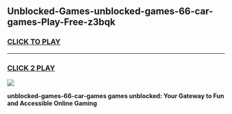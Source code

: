 
## Unblocked-Games-unblocked-games-66-car-games-Play-Free-z3bqk
<h3>
<a href="https://premium76.site?title=unblocked-games-66-car-games&ref=23A">CLICK TO PLAY</a></h3>
<hr>

<h3>
<a href="https://premium76.site?title=unblocked-games-66-car-games&ref=23A">CLICK 2 PLAY</a>
  
</h3>

<a href="https://premium76.site?title=unblocked-games-66-car-games&ref=23A"><img src="https://clearcache.store/games.png"></a>


**unblocked-games-66-car-games games unblocked: Your Gateway to Fun and Accessible Online Gaming**

